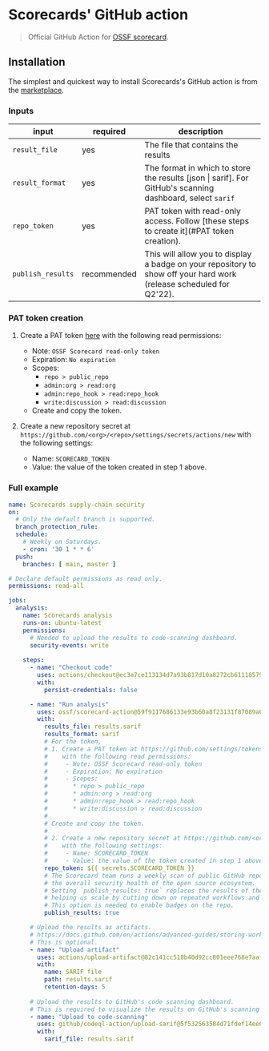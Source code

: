 # Scorecards' GitHub action

> Official GitHub Action for [OSSF scorecard](https://github.com/ossf/scorecard).

## Installation
The simplest and quickest way to install Scorecards's GitHub action is from the [marketplace](https://github.com/marketplace/actions/fortify-scancentral-scan).

### Inputs

| input | required | description |
| ----- | -------- | ----------- |
| `result_file` | yes | The file that contains the results |
| `result_format` | yes | The format in which to store the results [json \| sarif]. For GitHub's scanning dashboard, select `sarif` |
| `repo_token` | yes | PAT token with read-only access. Follow [these steps to create it](#PAT token creation). |
| `publish_results` | recommended | This will allow you to display a badge on your repository to show off your hard work (release scheduled for Q2'22). |

### PAT token creation
1. Create a PAT token [here](https://github.com/settings/tokens/new) with the following read permissions:
    - Note: `OSSF Scorecard read-only token`
    - Expiration: `No expiration`
    - Scopes: 
        * `repo > public_repo`
        * `admin:org > read:org`
        * `admin:repo_hook > read:repo_hook`
        * `write:discussion > read:discussion`
    - Create and copy the token.

2. Create a new repository secret at `https://github.com/<org>/<repo>/settings/secrets/actions/new` with the following settings:
    - Name: `SCORECARD_TOKEN`
    - Value: the value of the token created in step 1 above.

### Full example

```yml
name: Scorecards supply-chain security
on: 
  # Only the default branch is supported.
  branch_protection_rule:
  schedule:
    # Weekly on Saturdays.
    - cron: '30 1 * * 6'
  push:
    branches: [ main, master ]

# Declare default permissions as read only.
permissions: read-all

jobs:
  analysis:
    name: Scorecards analysis
    runs-on: ubuntu-latest
    permissions:
      # Needed to upload the results to code-scanning dashboard.
      security-events: write
    
    steps:
      - name: "Checkout code"
        uses: actions/checkout@ec3a7ce113134d7a93b817d10a8272cb61118579 # v2.4.0
        with:
          persist-credentials: false

      - name: "Run analysis"
        uses: ossf/scorecard-action@59f9117686133e93b60a8f23131f87089a076e1b
        with:
          results_file: results.sarif
          results_format: sarif
          # For the token, 
          # 1. Create a PAT token at https://github.com/settings/tokens/new
          #    with the following read permissions:
          #     - Note: OSSF Scorecard read-only token
          #     - Expiration: No expiration
          #     - Scopes: 
          #       * repo > public_repo
          #       * admin:org > read:org
          #       * admin:repo_hook > read:repo_hook
          #       * write:discussion > read:discussion
          #
          # Create and copy the token.
          #
          # 2. Create a new repository secret at https://github.com/<org>/<repo>/settings/secrets/actions/new
          #    with the following settings:
          #     - Name: SCORECARD_TOKEN
          #     - Value: the value of the token created in step 1 above.
          repo_token: ${{ secrets.SCORECARD_TOKEN }}
          # The Scorecard team runs a weekly scan of public GitHub repositories in order to track 
          # the overall security health of the open source ecosystem.
          # Setting `publish_results: true` replaces the results of the team's weelky scans, 
          # helping us scale by cutting down on repeated workflows and GitHub API requests.
          # This option is needed to enable badges on the repo.
          publish_results: true

      # Upload the results as artifacts.
      # https://docs.github.com/en/actions/advanced-guides/storing-workflow-data-as-artifacts
      # This is optional.
      - name: "Upload artifact"
        uses: actions/upload-artifact@82c141cc518b40d92cc801eee768e7aafc9c2fa2 # v2.3.1
        with:
          name: SARIF file
          path: results.sarif
          retention-days: 5
      
      # Upload the results to GitHub's code scanning dashboard.
      # This is required to visualize the results on GitHub's scanning dashboard.
      - name: "Upload to code-scanning"
        uses: github/codeql-action/upload-sarif@5f532563584d71fdef14ee64d17bafb34f751ce5 # v1.0.26
        with:
          sarif_file: results.sarif
```
